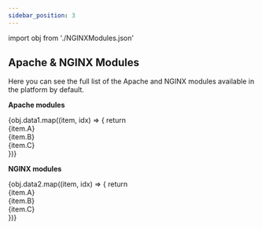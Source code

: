 ```yaml
---
sidebar_position: 3
---
```


import obj from './NGINXModules.json'

## Apache & NGINX Modules

Here you can see the full list of the Apache and NGINX modules available in the platform by default.

**Apache modules**

<div style={{
        width: '100%',
        margin: '0 0 5rem 0',
        borderRadius: '7px',
        overflow: 'hidden',
    }} >
    <div>
        {obj.data1.map((item, idx) => {
          return <div key={idx} style={{
            width: '100%',
            height: 'auto',
            border: '1px solid var(--ifm-toc-border-color)',
            display: 'grid', 
            gridTemplateColumns: '1fr 1fr 1fr',
            fontWeight: '400',
        }}>
            <div style={{
                padding: '20px',
                borderRight: '1px solid var(--ifm-toc-border-color)',
                background: 'var(--table-bg-primary-t1)',
                display: 'flex', 
                alignItems: 'center', 
                justifyContent: 'flex-start',
                wordBreak: 'break-all',
                padding: '20px',
            }}>
                {item.A}
            </div>
            <div style={{
                padding: '20px',
                wordBreak: 'break-all'
            }}>
                {item.B}
            </div>
            <div style={{
                wordBreak: 'break-all',
                 padding: '20px',
            }}>
                {item.C}
            </div>
        </div> 
        })}
    </div> 
</div>

**NGINX modules**

<div style={{
        width: '100%',
        margin: '0 0 5rem 0',
        borderRadius: '7px',
        overflow: 'hidden',
    }} >
    <div>
        {obj.data2.map((item, idx) => {
          return <div key={idx} style={{
            width: '100%',
            height: 'auto',
            border: '1px solid var(--ifm-toc-border-color)',
            display: 'grid', 
            gridTemplateColumns: '1fr 1fr 1fr',
            fontWeight: '400',
        }}>
            <div style={{
                padding: '20px',
                borderRight: '1px solid var(--ifm-toc-border-color)',
                background: 'var(--table-bg-primary-t1)',
                display: 'flex', 
                alignItems: 'center', 
                justifyContent: 'flex-start',
                wordBreak: 'break-all',
                padding: '20px',
            }}>
                {item.A}
            </div>
            <div style={{
                padding: '20px',
                wordBreak: 'break-all'
            }}>
                {item.B}
            </div>
            <div style={{
                wordBreak: 'break-all',
                 padding: '20px',
            }}>
                {item.C}
            </div>
        </div> 
        })}
    </div> 
</div>
